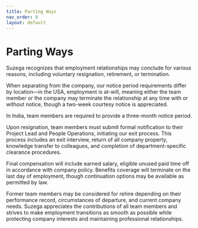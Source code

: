 ```yaml
---
title: Parting Ways
nav_order: 8
layout: default
---
```


# **Parting Ways**

Suzega recognizes that employment relationships may conclude for various reasons, including voluntary resignation, retirement, or termination. 

When separating from the company, our notice period requirements differ by location—in the USA, employment is at-will, meaning either the team member or the company may terminate the relationship at any time with or without notice, though a two-week courtesy notice is appreciated. 

In India, team members are required to provide a three-month notice period. 

Upon resignation, team members must submit formal notification to their Project Lead and People Operations, initiating our exit process. This process includes an exit interview, return of all company property, knowledge transfer to colleagues, and completion of department-specific clearance procedures. 

Final compensation will include earned salary, eligible unused paid time off in accordance with company policy. Benefits coverage will terminate on the last day of employment, though continuation options may be available as permitted by law. 

Former team members may be considered for rehire depending on their performance record, circumstances of departure, and current company needs. Suzega appreciates the contributions of all team members and strives to make employment transitions as smooth as possible while protecting company interests and maintaining professional relationships.
